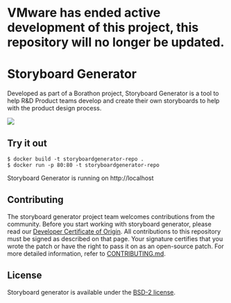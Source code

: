 # VMware has ended active development of this project, this repository will no longer be updated.
# Storyboard Generator

Developed as part of a Borathon project, Storyboard Generator is a tool to help R&D Product teams develop and create their own storyboards to help with the product design process.

![](./screenshot.png)

## Try it out

```
$ docker build -t storyboardgenerator-repo .
$ docker run -p 80:80 -t storyboardgenerator-repo
```
Storyboard Generator is running on http://localhost

## Contributing

The storyboard generator project team welcomes contributions from the community. Before you start working with storyboard generator, please read our [Developer Certificate of Origin](https://cla.vmware.com/dco). All contributions to this repository must be signed as described on that page. Your signature certifies that you wrote the patch or have the right to pass it on as an open-source patch. For more detailed information, refer to [CONTRIBUTING.md](CONTRIBUTING.md).

## License

Storyboard generator is available under the [BSD-2 license](LICENSE.txt).
